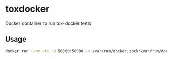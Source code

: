 # toxdocker

Docker container to run tox-docker tests

## Usage

```bash
docker run --rm -ti -p 50000:50000 -v /var/run/docker.sock:/var/run/docker.sock -v ${PATH_TO_YOUR_APP}:/app toxdocker:latest sh -c "cd /app&&tox"
```

